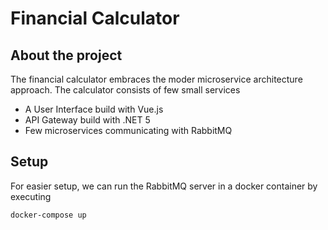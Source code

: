 # Financial Calculator

## About the project

The financial calculator embraces the moder microservice architecture approach.
The calculator consists of few small services

- A User Interface build with Vue.js
- API Gateway build with .NET 5
- Few microservices communicating with RabbitMQ

## Setup

For easier setup, we can run the RabbitMQ server in a docker container by executing

```bash
docker-compose up
```

